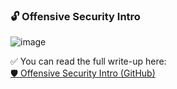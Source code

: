 ### 🔓 Offensive Security Intro

![image](https://github.com/user-attachments/assets/b0f18d19-ee78-487c-b4e7-65bb5fcb6126)

✅ You can read the full write-up here:  
[🛡️ Offensive Security Intro (GitHub)](https://github.com/hackkim/TryHackMe/blob/master/thm-pre-security/introduction-to-cyber-security/offensive-security-intro.md)
